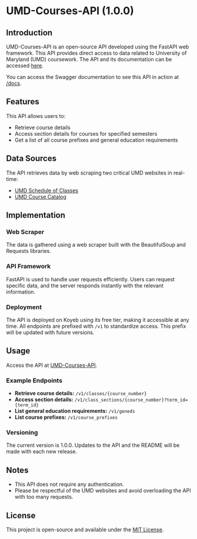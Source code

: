 # UMD-Courses-API (1.0.0)

## Introduction

UMD-Courses-API is an open-source API developed using the FastAPI web framework. This API provides direct access to data related to University of Maryland (UMD) coursework. The API and its documentation can be accessed [here](https://umd-courses-api-aluthra-705eb647.koyeb.app/).

You can access the Swagger documentation to see this API in action at <a href="https://umd-courses-api-aluthra-705eb647.koyeb.app/docs" target="_blank" rel="noopener noreferrer">/docs</a>.

## Features

This API allows users to:
- Retrieve course details
- Access section details for courses for specified semesters
- Get a list of all course prefixes and general education requirements

## Data Sources

The API retrieves data by web scraping two critical UMD websites in real-time:
- <a href="https://app.testudo.umd.edu/soc/" target="_blank" rel="noopener noreferrer">UMD Schedule of Classes</a>
- [UMD Course Catalog](https://academiccatalog.umd.edu/)

## Implementation

### Web Scraper
The data is gathered using a web scraper built with the BeautifulSoup and Requests libraries.

### API Framework
FastAPI is used to handle user requests efficiently. Users can request specific data, and the server responds instantly with the relevant information.

### Deployment
The API is deployed on Koyeb using its free tier, making it accessible at any time. All endpoints are prefixed with `/v1` to standardize access. This prefix will be updated with future versions.

## Usage

Access the API at [UMD-Courses-API](https://umd-courses-api-aluthra-705eb647.koyeb.app/).

### Example Endpoints
- **Retrieve course details:** `/v1/classes/{course_number}`
- **Access section details:** `/v1/class_sections/{course_number}?term_id={term_id}`
- **List general education requirements:** `/v1/geneds`
- **List course prefixes:** `/v1/course_prefixes`


### Versioning
The current version is 1.0.0. Updates to the API and the README will be made with each new release.

## Notes

- This API does not require any authentication.
- Please be respectful of the UMD websites and avoid overloading the API with too many requests.

## License

This project is open-source and available under the [MIT License](LICENSE).
